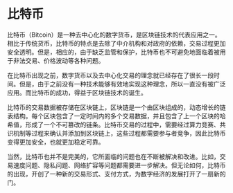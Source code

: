 # 比特币

比特币（Bitcoin）是一种去中心化的数字货币，是区块链技术的代表应用之一。相比于传统货币，比特币的特点是去除了中介机构和对政府的依赖，交易过程更加安全透明。但是，相应的，由于缺乏监管和保护，比特币也不可避免地面临着被用于非法交易、价格波动等各种问题。

在比特币出现之前，数字货币以及去中心化交易的理念就已经存在了很长一段时间。但是，由于之前没有一种技术能够有效地实现这种理念，所以一直没有被广泛应用。而比特币的成功，得益于区块链技术的诞生。

比特币的交易数据被存储在区块链上，区块链是一个由区块组成的，动态增长的链表结构。每个区块包含了一定时间内的多个交易数据，并且包含了上一个区块的哈希值，形成了一个不可篡改的链条。比特币交易的过程中，需要经过算力竞赛、共识机制等过程来确认并添加到区块链上，这些过程都需要参与者竞争，因此比特币变得更加安全，也就更加稳定可靠。

当然，比特币也并不是完美的，它所面临的问题也在不断被解决和改进。比如，交易速度问题、隐私问题、网络扩容等问题都需要进一步解决。但无论如何，比特币的出现，开创了一种新的交易形式、支付方式，为数字经济的发展打开了一扇新的门。